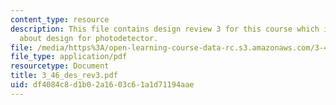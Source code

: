 ```yaml
---
content_type: resource
description: This file contains design review 3 for this course which is discussing
  about design for photodetector.
file: /media/https%3A/open-learning-course-data-rc.s3.amazonaws.com/3-46-photonic-materials-and-devices-spring-2006/df4084c8d1b02a1603c61a1d71194aae_3_46_des_rev3.pdf
file_type: application/pdf
resourcetype: Document
title: 3_46_des_rev3.pdf
uid: df4084c8-d1b0-2a16-03c6-1a1d71194aae
---
```

